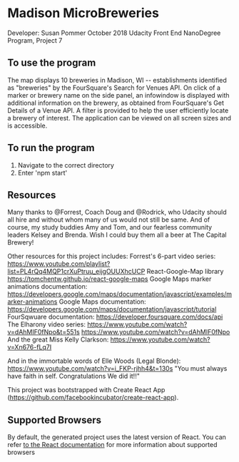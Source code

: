 # Madison MicroBreweries #
Developer:  Susan Pommer
October 2018
Udacity Front End NanoDegree Program, Project 7

## To use the program
The map displays 10 breweries in Madison, WI -- establishments identified as "breweries" by the FourSquare's Search for Venues API.  On click of a marker or brewery name on the side panel, an infowindow is displayed with additional information on the brewery, as obtained from FourSquare's Get Details of a Venue API.  A filter is provided to help the user efficiently locate a brewery of interest.  The application can be viewed on all screen sizes and is accessible.

## To run the program
1.  Navigate to the correct directory
2.  Enter 'npm start'

## Resources
Many thanks to @Forrest, Coach Doug and @Rodrick, who Udacity should all hire and without whom many of us would not still be same.   And of course, my study buddies Amy and Tom, and our fearless community leaders Kelsey and Brenda.  Wish I could buy them all a beer at The Capital Brewery!

Other resources for this project includes:
Forrest's 6-part video series:
https://www.youtube.com/playlist?list=PL4rQq4MQP1crXuPtruu_eijgOUUXhcUCP
React-Google-Map library
https://tomchentw.github.io/react-google-maps
Google Maps marker animations documentation:
https://developers.google.com/maps/documentation/javascript/examples/marker-animations
Google Maps documentation:
https://developers.google.com/maps/documentation/javascript/tutorial
FourSqwuare documentation:
https://developer.foursquare.com/docs/api
The Elharony video series:
https://www.youtube.com/watch?v=dAhMIF0fNpo&t=551s
https://www.youtube.com/watch?v=dAhMIF0fNpo
And the great Miss Kelly Clarkson:
https://www.youtube.com/watch?v=Xn676-fLq7I

And in the immortable words of Elle Woods (Legal Blonde):
https://www.youtube.com/watch?v=i_FKP-rjhh4&t=130s
"You must always have faith in self.  Congratulations  We did it!!"


This project was bootstrapped with Create React App
(https://github.com/facebookincubator/create-react-app).

## Supported Browsers
By default, the generated project uses the latest version of React.
You can refer [to the React documentation](https://reactjs.org/docs/react-dom.html#browser-support) for more information about supported browsers